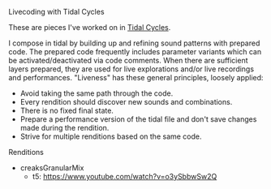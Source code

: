 Livecoding with Tidal Cycles

These are pieces I've worked on in [Tidal Cycles](https://tidalcycles.org).  

I compose in tidal by building up and refining sound patterns with prepared code. The prepared code frequently includes parameter variants which can be activated/deactivated via code comments. When there are sufficient layers prepared, they are used for live explorations and/or live recordings and performances. "Liveness" has these general principles, loosely applied:
- Avoid taking the same path through the code.
- Every rendition should discover new sounds and combinations.
- There is no fixed final state.
- Prepare a performance version of the tidal file and don't save changes made during the rendition.
- Strive for multiple renditions based on the same code.

Renditions
- creaksGranularMix
    - t5: https://www.youtube.com/watch?v=o3ySbbwSw2Q
